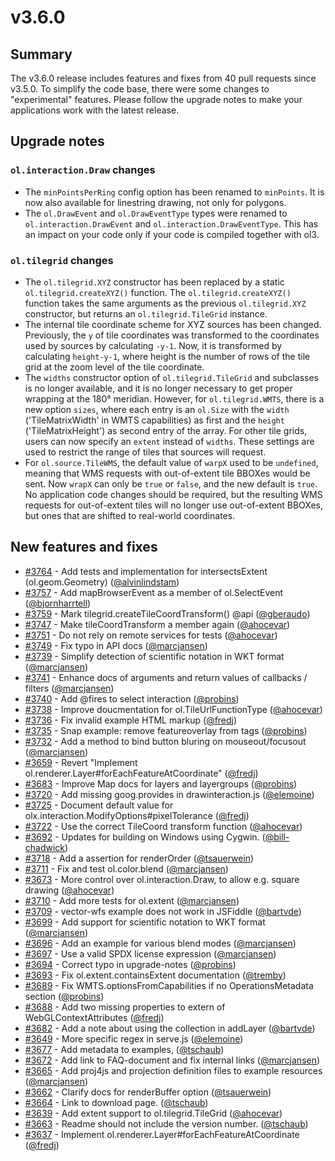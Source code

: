 # v3.6.0

## Summary

The v3.6.0 release includes features and fixes from 40 pull requests since v3.5.0. To simplify the code base, there were some changes to "experimental" features. Please follow the upgrade notes to make your applications work with the latest release.

## Upgrade notes

### `ol.interaction.Draw` changes

* The `minPointsPerRing` config option has been renamed to `minPoints`. It is now also available for linestring drawing, not only for polygons.
* The `ol.DrawEvent` and `ol.DrawEventType` types were renamed to `ol.interaction.DrawEvent` and `ol.interaction.DrawEventType`. This has an impact on your code only if your code is compiled together with ol3.

### `ol.tilegrid` changes

* The `ol.tilegrid.XYZ` constructor has been replaced by a static `ol.tilegrid.createXYZ()` function. The `ol.tilegrid.createXYZ()` function takes the same arguments as the previous `ol.tilegrid.XYZ` constructor, but returns an `ol.tilegrid.TileGrid` instance.
* The internal tile coordinate scheme for XYZ sources has been changed. Previously, the `y` of tile coordinates was transformed to the coordinates used by sources by calculating `-y-1`. Now, it is transformed by calculating `height-y-1`, where height is the number of rows of the tile grid at the zoom level of the tile coordinate.
* The `widths` constructor option of `ol.tilegrid.TileGrid` and subclasses is no longer available, and it is no longer necessary to get proper wrapping at the 180° meridian. However, for `ol.tilegrid.WMTS`, there is a new option `sizes`, where each entry is an `ol.Size` with the `width` ('TileMatrixWidth' in WMTS capabilities) as first and the `height` ('TileMatrixHeight') as second entry of the array. For other tile grids, users can
now specify an `extent` instead of `widths`. These settings are used to restrict the range of tiles that sources will request.
* For `ol.source.TileWMS`, the default value of `warpX` used to be `undefined`, meaning that WMS requests with out-of-extent tile BBOXes would be sent. Now `wrapX` can only be `true` or `false`, and the new default is `true`. No application code changes should be required, but the resulting WMS requests for out-of-extent tiles will no longer use out-of-extent BBOXes, but ones that are shifted to real-world coordinates.

## New features and fixes

 * [#3764](https://github.com/openlayers/ol3/pull/3764) - Add tests and implementation for intersectsExtent (ol.geom.Geometry) ([@alvinlindstam](https://github.com/alvinlindstam))
 * [#3757](https://github.com/openlayers/ol3/pull/3757) - Add mapBrowserEvent as a member of ol.SelectEvent ([@bjornharrtell](https://github.com/bjornharrtell))
 * [#3759](https://github.com/openlayers/ol3/pull/3759) - Mark tilegrid.createTileCoordTransform() @api ([@gberaudo](https://github.com/gberaudo))
 * [#3747](https://github.com/openlayers/ol3/pull/3747) - Make tileCoordTransform a member again ([@ahocevar](https://github.com/ahocevar))
 * [#3751](https://github.com/openlayers/ol3/pull/3751) - Do not rely on remote services for tests ([@ahocevar](https://github.com/ahocevar))
 * [#3749](https://github.com/openlayers/ol3/pull/3749) - Fix typo in API docs ([@marcjansen](https://github.com/marcjansen))
 * [#3739](https://github.com/openlayers/ol3/pull/3739) - Simplify detection of scientific notation in WKT format ([@marcjansen](https://github.com/marcjansen))
 * [#3741](https://github.com/openlayers/ol3/pull/3741) - Enhance docs of arguments and return values of callbacks / filters ([@marcjansen](https://github.com/marcjansen))
 * [#3740](https://github.com/openlayers/ol3/pull/3740) - Add @fires to select interaction ([@probins](https://github.com/probins))
 * [#3738](https://github.com/openlayers/ol3/pull/3738) - Improve doucmentation for ol.TileUrlFunctionType ([@ahocevar](https://github.com/ahocevar))
 * [#3736](https://github.com/openlayers/ol3/pull/3736) - Fix invalid example HTML markup ([@fredj](https://github.com/fredj))
 * [#3735](https://github.com/openlayers/ol3/pull/3735) - Snap example: remove featureoverlay from tags ([@probins](https://github.com/probins))
 * [#3732](https://github.com/openlayers/ol3/pull/3732) - Add a method to bind button bluring on mouseout/focusout ([@marcjansen](https://github.com/marcjansen))
 * [#3659](https://github.com/openlayers/ol3/pull/3659) - Revert "Implement ol.renderer.Layer#forEachFeatureAtCoordinate" ([@fredj](https://github.com/fredj))
 * [#3683](https://github.com/openlayers/ol3/pull/3683) - Improve Map docs for layers and layergroups ([@probins](https://github.com/probins))
 * [#3720](https://github.com/openlayers/ol3/pull/3720) - Add missing goog.provides in drawinteraction.js ([@elemoine](https://github.com/elemoine))
 * [#3725](https://github.com/openlayers/ol3/pull/3725) - Document default value for olx.interaction.ModifyOptions#pixelTolerance ([@fredj](https://github.com/fredj))
 * [#3722](https://github.com/openlayers/ol3/pull/3722) - Use the correct TileCoord transform function ([@ahocevar](https://github.com/ahocevar))
 * [#3692](https://github.com/openlayers/ol3/pull/3692) - Updates for building on Windows using Cygwin. ([@bill-chadwick](https://github.com/bill-chadwick))
 * [#3718](https://github.com/openlayers/ol3/pull/3718) - Add a assertion for renderOrder ([@tsauerwein](https://github.com/tsauerwein))
 * [#3711](https://github.com/openlayers/ol3/pull/3711) - Fix and test ol.color.blend ([@marcjansen](https://github.com/marcjansen))
 * [#3673](https://github.com/openlayers/ol3/pull/3673) - More control over ol.interaction.Draw, to allow e.g. square drawing ([@ahocevar](https://github.com/ahocevar))
 * [#3710](https://github.com/openlayers/ol3/pull/3710) - Add more tests for ol.extent ([@marcjansen](https://github.com/marcjansen))
 * [#3709](https://github.com/openlayers/ol3/pull/3709) - vector-wfs example does not work in JSFiddle ([@bartvde](https://github.com/bartvde))
 * [#3699](https://github.com/openlayers/ol3/pull/3699) - Add support for scientific notation to WKT format ([@marcjansen](https://github.com/marcjansen))
 * [#3696](https://github.com/openlayers/ol3/pull/3696) - Add an example for various blend modes ([@marcjansen](https://github.com/marcjansen))
 * [#3697](https://github.com/openlayers/ol3/pull/3697) - Use a valid SPDX license expression ([@marcjansen](https://github.com/marcjansen))
 * [#3694](https://github.com/openlayers/ol3/pull/3694) - Correct typo in upgrade-notes ([@probins](https://github.com/probins))
 * [#3693](https://github.com/openlayers/ol3/pull/3693) - Fix ol.extent.containsExtent documentation ([@tremby](https://github.com/tremby))
 * [#3689](https://github.com/openlayers/ol3/pull/3689) - Fix WMTS.optionsFromCapabilities if no OperationsMetadata section ([@probins](https://github.com/probins))
 * [#3688](https://github.com/openlayers/ol3/pull/3688) - Add two missing properties to extern of WebGLContextAttributes ([@fredj](https://github.com/fredj))
 * [#3682](https://github.com/openlayers/ol3/pull/3682) - Add a note about using the collection in addLayer ([@bartvde](https://github.com/bartvde))
 * [#3649](https://github.com/openlayers/ol3/pull/3649) - More specific regex in serve.js ([@elemoine](https://github.com/elemoine))
 * [#3677](https://github.com/openlayers/ol3/pull/3677) - Add metadata to examples, ([@tschaub](https://github.com/tschaub))
 * [#3672](https://github.com/openlayers/ol3/pull/3672) - Add link to FAQ-document and fix internal links ([@marcjansen](https://github.com/marcjansen))
 * [#3665](https://github.com/openlayers/ol3/pull/3665) - Add proj4js and projection definition files to example resources ([@marcjansen](https://github.com/marcjansen))
 * [#3662](https://github.com/openlayers/ol3/pull/3662) - Clarify docs for renderBuffer option ([@tsauerwein](https://github.com/tsauerwein))
 * [#3664](https://github.com/openlayers/ol3/pull/3664) - Link to download page. ([@tschaub](https://github.com/tschaub))
 * [#3639](https://github.com/openlayers/ol3/pull/3639) - Add extent support to ol.tilegrid.TileGrid ([@ahocevar](https://github.com/ahocevar))
 * [#3663](https://github.com/openlayers/ol3/pull/3663) - Readme should not include the version number. ([@tschaub](https://github.com/tschaub))
 * [#3637](https://github.com/openlayers/ol3/pull/3637) - Implement ol.renderer.Layer#forEachFeatureAtCoordinate ([@fredj](https://github.com/fredj))

